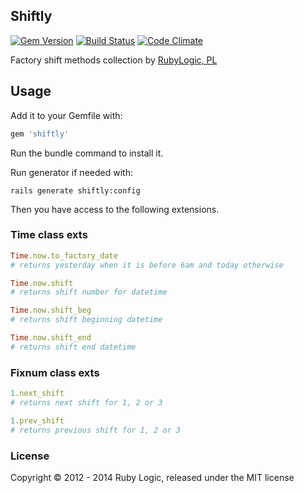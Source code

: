 ## Shiftly

[![Gem Version](https://badge.fury.io/rb/shiftly.svg)](http://badge.fury.io/rb/shiftly)
[![Build Status](https://travis-ci.org/logicorg/shiftly.svg?branch=master)](https://travis-ci.org/logicorg/shiftly)
[![Code Climate](https://codeclimate.com/github/logicorg/shiftly/badges/gpa.svg)](https://codeclimate.com/github/logicorg/shiftly)

Factory shift methods collection by [RubyLogic, PL](http://rubylogic.eu)

## Usage

Add it to your Gemfile with:

```ruby
gem 'shiftly'
```

Run the bundle command to install it.

Run generator if needed with:

```console
rails generate shiftly:config
```

Then you have access to the following extensions.

### Time class exts

```ruby
Time.now.to_factory_date
# returns yesterday when it is before 6am and today otherwise

Time.now.shift
# returns shift number for datetime

Time.now.shift_beg
# returns shift beginning datetime

Time.now.shift_end
# returns shift end datetime
```

### Fixnum class exts

```ruby
1.next_shift
# returns next shift for 1, 2 or 3

1.prev_shift
# returns previous shift for 1, 2 or 3
```

### License
Copyright © 2012 - 2014 Ruby Logic, released under the MIT license
